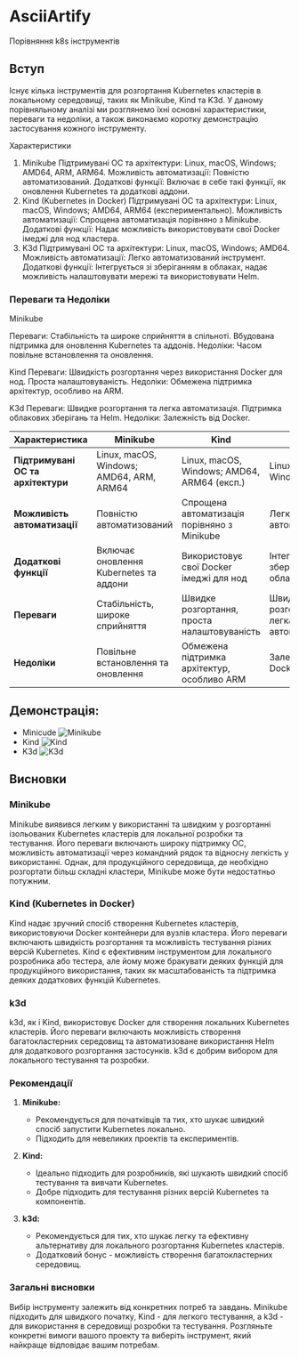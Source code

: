 # AsciiArtify
Порівняння k8s інструментів

## Вступ
Існує кілька інструментів для розгортання Kubernetes кластерів в локальному середовищі, таких як Minikube, Kind та K3d. У даному порівняльному аналізі ми розглянемо їхні основні характеристики, переваги та недоліки, а також виконаємо коротку демонстрацію застосування кожного інструменту.

Характеристики
1. Minikube
Підтримувані ОС та архітектури: Linux, macOS, Windows; AMD64, ARM, ARM64.
Можливість автоматизації: Повністю автоматизований.
Додаткові функції: Включає в себе такі функції, як оновлення Kubernetes та додаткові аддони.
2. Kind (Kubernetes in Docker)
Підтримувані ОС та архітектури: Linux, macOS, Windows; AMD64, ARM64 (експериментально).
Можливість автоматизації: Спрощена автоматизація порівняно з Minikube.
Додаткові функції: Надає можливість використовувати свої Docker імеджі для нод кластера.
3. K3d
Підтримувані ОС та архітектури: Linux, macOS, Windows; AMD64.
Можливість автоматизації: Легко автоматизований інструмент.
Додаткові функції: Інтегрується зі зберіганням в облаках, надає можливість налаштовувати мережі та використовувати Helm.
### Переваги та Недоліки
Minikube

Переваги: Стабільність та широке сприйняття в спільноті.
Вбудована підтримка для оновлення Kubernetes та аддонів.
Недоліки: Часом повільне встановлення та оновлення.

Kind
Переваги: Швидкість розгортання через використання Docker для нод.
Проста налаштовуваність.
Недоліки: Обмежена підтримка архітектур, особливо на ARM.

K3d
Переваги: Швидке розгортання та легка автоматизація.
Підтримка облакових зберігань та Helm.
Недоліки: Залежність від Docker.

| Характеристика                  | Minikube                                  | Kind                                         | K3d                                          |
|----------------------------------|-------------------------------------------|----------------------------------------------|----------------------------------------------|
| **Підтримувані ОС та архітектури** | Linux, macOS, Windows; AMD64, ARM, ARM64    | Linux, macOS, Windows; AMD64, ARM64 (експ.)    | Linux, macOS, Windows; AMD64                  |
| **Можливість автоматизації**      | Повністю автоматизований                 | Спрощена автоматизація порівняно з Minikube | Легко автоматизований                         |
| **Додаткові функції**            | Включає оновлення Kubernetes та аддони    | Використовує свої Docker імеджі для нод      | Інтегрується зі зберіганням в облаках, Helm  |
| **Переваги**                     | Стабільність, широке сприйняття           | Швидке розгортання, проста налаштовуваність | Швидке розгортання, легка автоматизація       |
| **Недоліки**                     | Повільне встановлення та оновлення        | Обмежена підтримка архітектур, особливо ARM  | Залежність від Docker                        |


## Демонстрація:
* Minicude
![Minikube](../img/minikube.gif)
* Kind
![Kind](/AsciiArtify/img/kind.gif)
* K3d
![K3d](/AsciiArtify/img/k3d.gif)
## Висновки

### Minikube
Minikube виявився легким у використанні та швидким у розгортанні ізольованих Kubernetes кластерів для локальної розробки та тестування. Його переваги включають широку підтримку ОС, можливість автоматизації через командний рядок та відносну легкість у використанні. Однак, для продукційного середовища, де необхідно розгортати більш складні кластери, Minikube може бути недостатньо потужним.

### Kind (Kubernetes in Docker)
Kind надає зручний спосіб створення Kubernetes кластерів, використовуючи Docker контейнери для вузлів кластера. Його переваги включають швидкість розгортання та можливість тестування різних версій Kubernetes. Kind є ефективним інструментом для локального розробника або тестера, але йому може бракувати деяких функцій для продукційного використання, таких як масштабованість та підтримка деяких додаткових функцій Kubernetes.

### k3d
k3d, як і Kind, використовує Docker для створення локальних Kubernetes кластерів. Його переваги включають можливість створення багатокластерних середовищ та автоматизоване використання Helm для додаткового розгортання застосунків. k3d є добрим вибором для локального тестування та розробки.

### Рекомендації
1. **Minikube:**
   - Рекомендується для початківців та тих, хто шукає швидкий спосіб запустити Kubernetes локально.
   - Підходить для невеликих проектів та експериментів.

2. **Kind:**
   - Ідеально підходить для розробників, які шукають швидкий спосіб тестування та вивчати Kubernetes.
   - Добре підходить для тестування різних версій Kubernetes та компонентів.

3. **k3d:**
   - Рекомендується для тих, хто шукає легку та ефективну альтернативу для локального розгортання Kubernetes кластерів.
   - Додатковий бонус - можливість створення багатокластерних середовищ.

### Загальні висновки
Вибір інструменту залежить від конкретних потреб та завдань. Minikube підходить для швидкого початку, Kind - для легкого тестування, а k3d - для використання в середовищі розробки та тестування. Розгляньте конкретні вимоги вашого проекту та виберіть інструмент, який найкраще відповідає вашим потребам.
